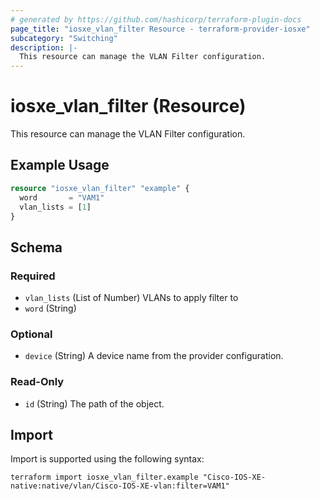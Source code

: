 ```yaml
---
# generated by https://github.com/hashicorp/terraform-plugin-docs
page_title: "iosxe_vlan_filter Resource - terraform-provider-iosxe"
subcategory: "Switching"
description: |-
  This resource can manage the VLAN Filter configuration.
---
```


# iosxe_vlan_filter (Resource)

This resource can manage the VLAN Filter configuration.

## Example Usage

```terraform
resource "iosxe_vlan_filter" "example" {
  word       = "VAM1"
  vlan_lists = [1]
}
```

<!-- schema generated by tfplugindocs -->
## Schema

### Required

- `vlan_lists` (List of Number) VLANs to apply filter to
- `word` (String)

### Optional

- `device` (String) A device name from the provider configuration.

### Read-Only

- `id` (String) The path of the object.

## Import

Import is supported using the following syntax:

```shell
terraform import iosxe_vlan_filter.example "Cisco-IOS-XE-native:native/vlan/Cisco-IOS-XE-vlan:filter=VAM1"
```
